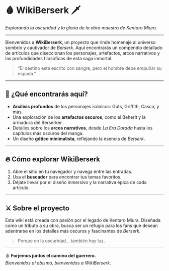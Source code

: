# 🩸 **WikiBerserk** 🗡️  
*Explorando la oscuridad y la gloria de la obra maestra de Kentaro Miura.*

---

Bienvenidos a **WikiBerserk**, un proyecto que rinde homenaje al universo sombrío y cautivador de *Berserk*. Aquí encontrarás un compendio detallado de artículos que diseccionan los personajes, artefactos, arcos narrativos y las profundidades filosóficas de esta saga inmortal.

> “El destino está escrito con sangre, pero el hombre debe empuñar su espada.”  

---

## 🏰 **¿Qué encontrarás aquí?**  
- **Análisis profundos** de los personajes icónicos: Guts, Griffith, Casca, y más.  
- Una exploración de los **artefactos oscuros**, como el Beherit y la armadura del Berserker.  
- Detalles sobre los **arcos narrativos**, desde *La Era Dorada* hasta los capítulos más oscuros del manga.  
- Un diseño **gótico minimalista**, reflejando la esencia de *Berserk*.  

---

## 🔥 **Cómo explorar WikiBerserk**  
1. Abre el sitio en tu navegador y navega entre las entradas.  
2. Usa el **buscador** para encontrar tus temas favoritos.  
3. Déjate llevar por el diseño inmersivo y la narrativa épica de cada artículo.  

---

## ⚔️ **Sobre el proyecto**  
Esta wiki está creada con pasión por el legado de Kentaro Miura. Diseñada como un tributo a su obra, busca ser un refugio para los fans que desean adentrarse en los detalles más oscuros y fascinantes de *Berserk*.  

> Porque en la oscuridad… también hay luz.  

---

🩸 **Forjemos juntos el camino del guerrero.**  
*Bienvenidos al abismo, bienvenidos a WikiBerserk.*  


